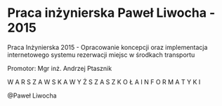 # Praca inżynierska Paweł Liwocha - 2015
Praca Inżynierska 2015 - Opracowanie koncepcji oraz implementacja internetowego systemu rezerwacji miejsc w środkach transportu

Promotor:
Mgr inż. Andrzej Ptasznik

W A R S Z A W S K A  W Y Ż S Z A  S Z K O Ł A  I N F O R M A T Y K I

@Paweł Liwocha